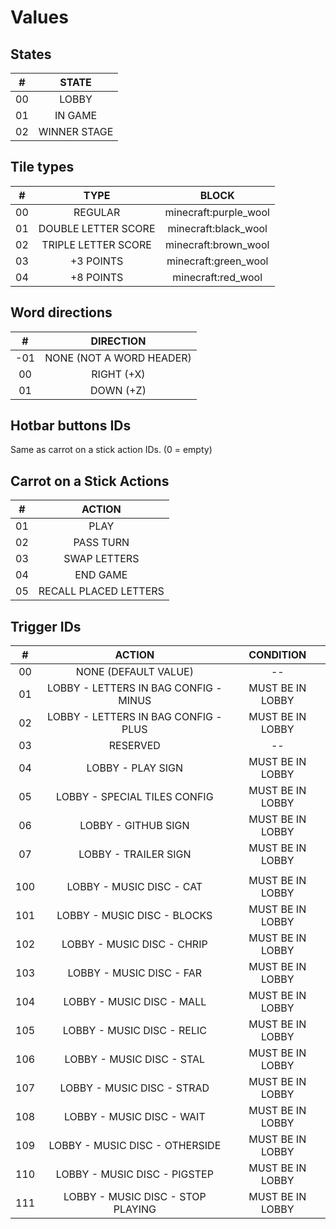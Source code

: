 # Values

## States

| #   | STATE        |
|:---:|:------------:|
| 00  | LOBBY        |
| 01  | IN GAME      |
| 02  | WINNER STAGE |

## Tile types

| #   | TYPE                | BLOCK                 |
|:---:|:-------------------:|:---------------------:|
| 00  | REGULAR             | minecraft:purple_wool |
| 01  | DOUBLE LETTER SCORE | minecraft:black_wool  |
| 02  | TRIPLE LETTER SCORE | minecraft:brown_wool  |
| 03  | +3 POINTS           | minecraft:green_wool  |
| 04  | +8 POINTS           | minecraft:red_wool    |

## Word directions

| #   | DIRECTION                |
|:---:|:------------------------:|
| -01 | NONE (NOT A WORD HEADER) |
| 00  | RIGHT (+X)               |
| 01  | DOWN (+Z)                |

## Hotbar buttons IDs

Same as carrot on a stick action IDs. (0 = empty)

## Carrot on a Stick Actions

| #   | ACTION                |
|:---:|:---------------------:|
| 01  | PLAY                  |
| 02  | PASS TURN             |
| 03  | SWAP LETTERS          |
| 04  | END GAME              |
| 05  | RECALL PLACED LETTERS |

## Trigger IDs

| #   | ACTION                                | CONDITION        |
|:---:|:-------------------------------------:|:----------------:|
| 00  | NONE (DEFAULT VALUE)                  | --               |
| 01  | LOBBY - LETTERS IN BAG CONFIG - MINUS | MUST BE IN LOBBY |
| 02  | LOBBY - LETTERS IN BAG CONFIG - PLUS  | MUST BE IN LOBBY |
| 03  | RESERVED                              | --               |
| 04  | LOBBY - PLAY SIGN                     | MUST BE IN LOBBY |
| 05  | LOBBY - SPECIAL TILES CONFIG          | MUST BE IN LOBBY |
| 06  | LOBBY - GITHUB SIGN                   | MUST BE IN LOBBY |
| 07  | LOBBY - TRAILER SIGN                  | MUST BE IN LOBBY |
|     |                                       |                  |
| 100 | LOBBY - MUSIC DISC - CAT              | MUST BE IN LOBBY |
| 101 | LOBBY - MUSIC DISC - BLOCKS           | MUST BE IN LOBBY |
| 102 | LOBBY - MUSIC DISC - CHRIP            | MUST BE IN LOBBY |
| 103 | LOBBY - MUSIC DISC - FAR              | MUST BE IN LOBBY |
| 104 | LOBBY - MUSIC DISC - MALL             | MUST BE IN LOBBY |
| 105 | LOBBY - MUSIC DISC - RELIC            | MUST BE IN LOBBY |
| 106 | LOBBY - MUSIC DISC - STAL             | MUST BE IN LOBBY |
| 107 | LOBBY - MUSIC DISC - STRAD            | MUST BE IN LOBBY |
| 108 | LOBBY - MUSIC DISC - WAIT             | MUST BE IN LOBBY |
| 109 | LOBBY - MUSIC DISC - OTHERSIDE        | MUST BE IN LOBBY |
| 110 | LOBBY - MUSIC DISC - PIGSTEP          | MUST BE IN LOBBY |
| 111 | LOBBY - MUSIC DISC - STOP PLAYING     | MUST BE IN LOBBY |
